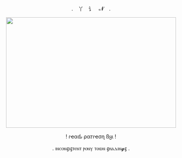 <p align="center"> . 丫 讠 𝓝 .

<p align="center">
  <img width="460" height="300" src="https://i.pinimg.com/originals/e7/bd/b9/e7bdb99d458ecaa666081ae9c32001a3.gif">
</p>
<p align="center"> ! ɾҽαԃ ρα𝜏ɾҽσɳ ßყι !
<p align="center">  . ⲓⲛⲥⲟⲛ𝛓ⲓ𝛓ⲧⲉⲛⲧ ⲣⲟⲛⲩ ⲧⲟⲱⲛ 𝛓ⲏⲁⲇⲓⲛ𝓰𝛓 . 
